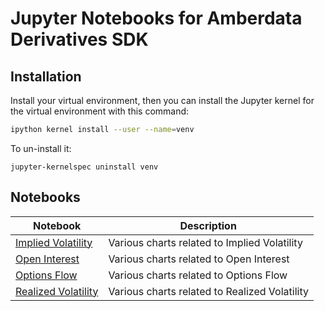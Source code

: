 # Jupyter Notebooks for Amberdata Derivatives SDK

## Installation

Install your virtual environment, then you can install the Jupyter kernel for the virtual environment with this command:
```bash
ipython kernel install --user --name=venv
```

To un-install it:
```
jupyter-kernelspec uninstall venv
```

## Notebooks

| Notebook                                                   | Description                                   |
|------------------------------------------------------------|-----------------------------------------------|
| [Implied Volatility](implied_volatility_endpoints.ipynb)   | Various charts related to Implied Volatility  |
| [Open Interest](open_interest_endpoints.ipynb)             | Various charts related to Open Interest       |
| [Options Flow](options_flow_endpoints.ipynb)               | Various charts related to Options Flow        |
| [Realized Volatility](realized_volatility_endpoints.ipynb) | Various charts related to Realized Volatility |
